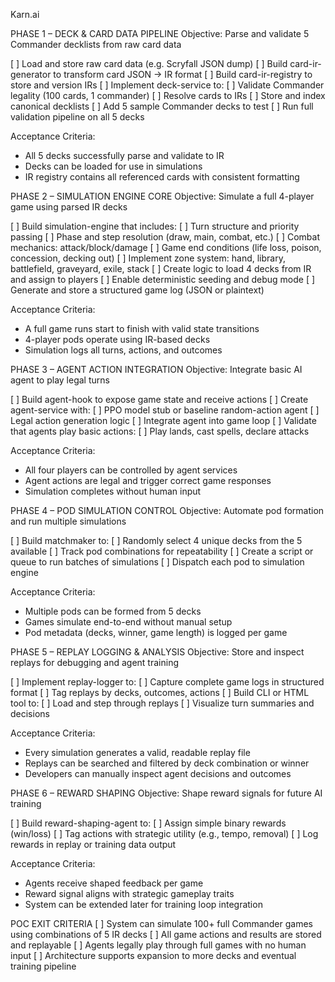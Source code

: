 Karn.ai 

PHASE 1 – DECK & CARD DATA PIPELINE
Objective: Parse and validate 5 Commander decklists from raw card data

[ ] Load and store raw card data (e.g. Scryfall JSON dump)
[ ] Build card-ir-generator to transform card JSON → IR format
[ ] Build card-ir-registry to store and version IRs
[ ] Implement deck-service to:
    [ ] Validate Commander legality (100 cards, 1 commander)
    [ ] Resolve cards to IRs
    [ ] Store and index canonical decklists
[ ] Add 5 sample Commander decks to test
[ ] Run full validation pipeline on all 5 decks

Acceptance Criteria:
- All 5 decks successfully parse and validate to IR
- Decks can be loaded for use in simulations
- IR registry contains all referenced cards with consistent formatting

PHASE 2 – SIMULATION ENGINE CORE
Objective: Simulate a full 4-player game using parsed IR decks

[ ] Build simulation-engine that includes:
    [ ] Turn structure and priority passing
    [ ] Phase and step resolution (draw, main, combat, etc.)
    [ ] Combat mechanics: attack/block/damage
    [ ] Game end conditions (life loss, poison, concession, decking out)
[ ] Implement zone system: hand, library, battlefield, graveyard, exile, stack
[ ] Create logic to load 4 decks from IR and assign to players
[ ] Enable deterministic seeding and debug mode
[ ] Generate and store a structured game log (JSON or plaintext)

Acceptance Criteria:
- A full game runs start to finish with valid state transitions
- 4-player pods operate using IR-based decks
- Simulation logs all turns, actions, and outcomes

PHASE 3 – AGENT ACTION INTEGRATION
Objective: Integrate basic AI agent to play legal turns

[ ] Build agent-hook to expose game state and receive actions
[ ] Create agent-service with:
    [ ] PPO model stub or baseline random-action agent
    [ ] Legal action generation logic
[ ] Integrate agent into game loop
[ ] Validate that agents play basic actions:
    [ ] Play lands, cast spells, declare attacks

Acceptance Criteria:
- All four players can be controlled by agent services
- Agent actions are legal and trigger correct game responses
- Simulation completes without human input

PHASE 4 – POD SIMULATION CONTROL
Objective: Automate pod formation and run multiple simulations

[ ] Build matchmaker to:
    [ ] Randomly select 4 unique decks from the 5 available
    [ ] Track pod combinations for repeatability
[ ] Create a script or queue to run batches of simulations
[ ] Dispatch each pod to simulation engine

Acceptance Criteria:
- Multiple pods can be formed from 5 decks
- Games simulate end-to-end without manual setup
- Pod metadata (decks, winner, game length) is logged per game

PHASE 5 – REPLAY LOGGING & ANALYSIS
Objective: Store and inspect replays for debugging and agent training

[ ] Implement replay-logger to:
    [ ] Capture complete game logs in structured format
    [ ] Tag replays by decks, outcomes, actions
[ ] Build CLI or HTML tool to:
    [ ] Load and step through replays
    [ ] Visualize turn summaries and decisions

Acceptance Criteria:
- Every simulation generates a valid, readable replay file
- Replays can be searched and filtered by deck combination or winner
- Developers can manually inspect agent decisions and outcomes

PHASE 6 –  REWARD SHAPING
Objective: Shape reward signals for future AI training

[ ] Build reward-shaping-agent to:
    [ ] Assign simple binary rewards (win/loss)
    [ ] Tag actions with strategic utility (e.g., tempo, removal)
[ ] Log rewards in replay or training data output

Acceptance Criteria:
- Agents receive shaped feedback per game
- Reward signal aligns with strategic gameplay traits
- System can be extended later for training loop integration

POC EXIT CRITERIA
[ ] System can simulate 100+ full Commander games using combinations of 5 IR decks
[ ] All game actions and results are stored and replayable
[ ] Agents legally play through full games with no human input
[ ] Architecture supports expansion to more decks and eventual training pipeline